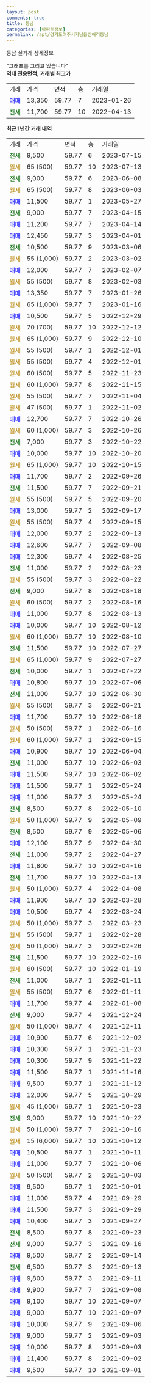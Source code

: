 ```yaml
---
layout: post
comments: true
title: 동남
categories: [아파트정보]
permalink: /apt/경기도여주시가남읍신해리동남
---
```


동남 실거래 상세정보

<script type="text/javascript">
  google.charts.load('current', {'packages':['line', 'corechart']});
  google.charts.setOnLoadCallback(drawChart);

  function drawChart() {
    var data = new google.visualization.DataTable();
    data.addColumn('date', '거래일');
    data.addColumn('number', "매매");
    data.addColumn('number', "전세");
    data.addColumn('number', "전매");

    data.addRows([[new Date(Date.parse("2023-07-15")), null, 9500, null], [new Date(Date.parse("2023-07-13")), null, null, null], [new Date(Date.parse("2023-06-08")), null, 9000, null], [new Date(Date.parse("2023-06-03")), null, null, null], [new Date(Date.parse("2023-05-27")), 11500, null, null], [new Date(Date.parse("2023-04-15")), null, 9000, null], [new Date(Date.parse("2023-04-14")), 11200, null, null], [new Date(Date.parse("2023-04-01")), 12450, null, null], [new Date(Date.parse("2023-03-06")), null, 10500, null], [new Date(Date.parse("2023-03-02")), null, null, null], [new Date(Date.parse("2023-02-07")), 12000, null, null], [new Date(Date.parse("2023-02-03")), null, null, null], [new Date(Date.parse("2023-01-26")), 13350, null, null], [new Date(Date.parse("2023-01-16")), null, null, null], [new Date(Date.parse("2022-12-29")), 10500, null, null], [new Date(Date.parse("2022-12-12")), null, null, null], [new Date(Date.parse("2022-12-10")), null, null, null], [new Date(Date.parse("2022-12-01")), null, null, null], [new Date(Date.parse("2022-12-01")), null, null, null], [new Date(Date.parse("2022-11-23")), null, null, null], [new Date(Date.parse("2022-11-15")), null, null, null], [new Date(Date.parse("2022-11-04")), null, null, null], [new Date(Date.parse("2022-11-02")), null, null, null], [new Date(Date.parse("2022-10-26")), 12700, null, null], [new Date(Date.parse("2022-10-26")), null, null, null], [new Date(Date.parse("2022-10-22")), null, 7000, null], [new Date(Date.parse("2022-10-20")), 10000, null, null], [new Date(Date.parse("2022-10-15")), null, null, null], [new Date(Date.parse("2022-09-26")), 11700, null, null], [new Date(Date.parse("2022-09-21")), null, 11500, null], [new Date(Date.parse("2022-09-20")), null, null, null], [new Date(Date.parse("2022-09-17")), 13000, null, null], [new Date(Date.parse("2022-09-15")), null, null, null], [new Date(Date.parse("2022-09-13")), 12000, null, null], [new Date(Date.parse("2022-09-08")), 12600, null, null], [new Date(Date.parse("2022-08-25")), 12300, null, null], [new Date(Date.parse("2022-08-23")), null, 11000, null], [new Date(Date.parse("2022-08-22")), null, null, null], [new Date(Date.parse("2022-08-18")), null, 9000, null], [new Date(Date.parse("2022-08-16")), null, null, null], [new Date(Date.parse("2022-08-13")), 11000, null, null], [new Date(Date.parse("2022-08-12")), 10000, null, null], [new Date(Date.parse("2022-08-10")), null, null, null], [new Date(Date.parse("2022-07-27")), null, 11500, null], [new Date(Date.parse("2022-07-27")), null, null, null], [new Date(Date.parse("2022-07-22")), null, 10000, null], [new Date(Date.parse("2022-07-06")), 10800, null, null], [new Date(Date.parse("2022-06-30")), null, 11000, null], [new Date(Date.parse("2022-06-21")), null, null, null], [new Date(Date.parse("2022-06-18")), 11700, null, null], [new Date(Date.parse("2022-06-16")), null, null, null], [new Date(Date.parse("2022-06-15")), null, null, null], [new Date(Date.parse("2022-06-04")), 10900, null, null], [new Date(Date.parse("2022-06-03")), null, 11000, null], [new Date(Date.parse("2022-06-02")), 11500, null, null], [new Date(Date.parse("2022-05-24")), 11500, null, null], [new Date(Date.parse("2022-05-24")), 11000, null, null], [new Date(Date.parse("2022-05-10")), null, 8500, null], [new Date(Date.parse("2022-05-09")), null, null, null], [new Date(Date.parse("2022-05-06")), null, 8500, null], [new Date(Date.parse("2022-04-30")), 12100, null, null], [new Date(Date.parse("2022-04-27")), null, 11000, null], [new Date(Date.parse("2022-04-16")), 11800, null, null], [new Date(Date.parse("2022-04-13")), null, 11700, null], [new Date(Date.parse("2022-04-08")), null, null, null], [new Date(Date.parse("2022-03-28")), 11900, null, null], [new Date(Date.parse("2022-03-24")), 10500, null, null], [new Date(Date.parse("2022-03-23")), null, null, null], [new Date(Date.parse("2022-02-28")), null, null, null], [new Date(Date.parse("2022-02-26")), null, null, null], [new Date(Date.parse("2022-02-19")), null, 11500, null], [new Date(Date.parse("2022-01-19")), null, null, null], [new Date(Date.parse("2022-01-11")), null, 11000, null], [new Date(Date.parse("2022-01-11")), null, null, null], [new Date(Date.parse("2022-01-08")), 11700, null, null], [new Date(Date.parse("2021-12-24")), null, 9000, null], [new Date(Date.parse("2021-12-11")), null, null, null], [new Date(Date.parse("2021-12-02")), 10900, null, null], [new Date(Date.parse("2021-11-23")), 10300, null, null], [new Date(Date.parse("2021-11-22")), 10300, null, null], [new Date(Date.parse("2021-11-16")), 11500, null, null], [new Date(Date.parse("2021-11-12")), 9500, null, null], [new Date(Date.parse("2021-10-29")), 12000, null, null], [new Date(Date.parse("2021-10-23")), null, null, null], [new Date(Date.parse("2021-10-22")), null, 9000, null], [new Date(Date.parse("2021-10-16")), null, null, null], [new Date(Date.parse("2021-10-12")), null, null, null], [new Date(Date.parse("2021-10-11")), 10500, null, null], [new Date(Date.parse("2021-10-06")), 11000, null, null], [new Date(Date.parse("2021-10-03")), null, null, null], [new Date(Date.parse("2021-10-01")), 9500, null, null], [new Date(Date.parse("2021-09-29")), 11000, null, null], [new Date(Date.parse("2021-09-29")), 11500, null, null], [new Date(Date.parse("2021-09-27")), 10400, null, null], [new Date(Date.parse("2021-09-23")), null, 8500, null], [new Date(Date.parse("2021-09-16")), null, 9000, null], [new Date(Date.parse("2021-09-14")), 9500, null, null], [new Date(Date.parse("2021-09-13")), null, 6500, null], [new Date(Date.parse("2021-09-11")), 9800, null, null], [new Date(Date.parse("2021-09-08")), 9900, null, null], [new Date(Date.parse("2021-09-07")), 9100, null, null], [new Date(Date.parse("2021-09-07")), 9000, null, null], [new Date(Date.parse("2021-09-06")), 10000, null, null], [new Date(Date.parse("2021-09-03")), 9000, null, null], [new Date(Date.parse("2021-09-03")), 10000, null, null], [new Date(Date.parse("2021-09-02")), 11400, null, null], [new Date(Date.parse("2021-09-01")), 9500, null, null]]);

    var options = {
      hAxis: {
        format: 'yyyy/MM/dd'
      },    
      lineWidth: 0,
      pointsVisible: true,    
      title: '최근 1년간 유형별 실거래가 분포',
      legend: { position: 'bottom' }
    };

    var formatter = new google.visualization.NumberFormat({pattern:'###,###'} );
    formatter.format(data, 1);
    formatter.format(data, 2);
    
    setTimeout(function() {
        var chart = new google.visualization.LineChart(document.getElementById('columnchart_material'));
        chart.draw(data, (options));
        document.getElementById('loading').style.display = 'none';
    }, 200);
  }
</script>


<div id="loading" style="z-index:20; display: block; margin-left: 0px">"그래프를 그리고 있습니다"</div>
<div id="columnchart_material" style="width: 95%; margin-left: 0px; display: block"></div>
<!-- contents start -->
<b>역대 전용면적, 거래별 최고가</b>
<table class="sortable">
    <tr>
      <td>거래</td>
      <td>가격</td>
      <td>면적</td>
      <td>층</td>
      <td>거래일</td>
    </tr>
        <tr>
          <td><a style="color: blue">매매</a></td>
          <td>13,350</td>
          <td>59.77</td>
          <td>7</td>
          <td>2023-01-26</td>
        </tr>        
        <tr>
              <td><a style="color: darkgreen">전세</a></td>
              <td>11,700</td>
              <td>59.77</td>
              <td>10</td>
              <td>2022-04-13</td>
            </tr>        
    
</table>

<b>최근 1년간 거래 내역</b>

<table class="sortable">
    <tr>
      <td>거래</td>
      <td>가격</td>
      <td>면적</td>
      <td>층</td>
      <td>거래일</td>
    </tr>
    <tr>
      <td><a style="color: darkgreen">전세</a></td>
      <td>9,500</td>
      <td>59.77</td>
      <td>6</td>
      <td>2023-07-15</td>
    </tr>          <tr>
      <td><a style="color: darkgoldenrod">월세</a></td>
      <td>65 (500)</td>
      <td>59.77</td>
      <td>10</td>
      <td>2023-07-13</td>
    </tr>          <tr>
      <td><a style="color: darkgreen">전세</a></td>
      <td>9,000</td>
      <td>59.77</td>
      <td>6</td>
      <td>2023-06-08</td>
    </tr>          <tr>
      <td><a style="color: darkgoldenrod">월세</a></td>
      <td>65 (500)</td>
      <td>59.77</td>
      <td>8</td>
      <td>2023-06-03</td>
    </tr>          <tr>
      <td><a style="color: blue">매매</a></td>
      <td>11,500</td>
      <td>59.77</td>
      <td>1</td>
      <td>2023-05-27</td>
    </tr>          <tr>
      <td><a style="color: darkgreen">전세</a></td>
      <td>9,000</td>
      <td>59.77</td>
      <td>7</td>
      <td>2023-04-15</td>
    </tr>          <tr>
      <td><a style="color: blue">매매</a></td>
      <td>11,200</td>
      <td>59.77</td>
      <td>7</td>
      <td>2023-04-14</td>
    </tr>          <tr>
      <td><a style="color: blue">매매</a></td>
      <td>12,450</td>
      <td>59.77</td>
      <td>3</td>
      <td>2023-04-01</td>
    </tr>          <tr>
      <td><a style="color: darkgreen">전세</a></td>
      <td>10,500</td>
      <td>59.77</td>
      <td>9</td>
      <td>2023-03-06</td>
    </tr>          <tr>
      <td><a style="color: darkgoldenrod">월세</a></td>
      <td>55 (1,000)</td>
      <td>59.77</td>
      <td>2</td>
      <td>2023-03-02</td>
    </tr>          <tr>
      <td><a style="color: blue">매매</a></td>
      <td>12,000</td>
      <td>59.77</td>
      <td>7</td>
      <td>2023-02-07</td>
    </tr>          <tr>
      <td><a style="color: darkgoldenrod">월세</a></td>
      <td>55 (500)</td>
      <td>59.77</td>
      <td>8</td>
      <td>2023-02-03</td>
    </tr>          <tr>
      <td><a style="color: blue">매매</a></td>
      <td>13,350</td>
      <td>59.77</td>
      <td>7</td>
      <td>2023-01-26</td>
    </tr>          <tr>
      <td><a style="color: darkgoldenrod">월세</a></td>
      <td>65 (1,000)</td>
      <td>59.77</td>
      <td>7</td>
      <td>2023-01-16</td>
    </tr>          <tr>
      <td><a style="color: blue">매매</a></td>
      <td>10,500</td>
      <td>59.77</td>
      <td>5</td>
      <td>2022-12-29</td>
    </tr>          <tr>
      <td><a style="color: darkgoldenrod">월세</a></td>
      <td>70 (700)</td>
      <td>59.77</td>
      <td>10</td>
      <td>2022-12-12</td>
    </tr>          <tr>
      <td><a style="color: darkgoldenrod">월세</a></td>
      <td>65 (1,000)</td>
      <td>59.77</td>
      <td>9</td>
      <td>2022-12-10</td>
    </tr>          <tr>
      <td><a style="color: darkgoldenrod">월세</a></td>
      <td>55 (500)</td>
      <td>59.77</td>
      <td>1</td>
      <td>2022-12-01</td>
    </tr>          <tr>
      <td><a style="color: darkgoldenrod">월세</a></td>
      <td>55 (500)</td>
      <td>59.77</td>
      <td>4</td>
      <td>2022-12-01</td>
    </tr>          <tr>
      <td><a style="color: darkgoldenrod">월세</a></td>
      <td>60 (500)</td>
      <td>59.77</td>
      <td>5</td>
      <td>2022-11-23</td>
    </tr>          <tr>
      <td><a style="color: darkgoldenrod">월세</a></td>
      <td>60 (1,000)</td>
      <td>59.77</td>
      <td>8</td>
      <td>2022-11-15</td>
    </tr>          <tr>
      <td><a style="color: darkgoldenrod">월세</a></td>
      <td>55 (500)</td>
      <td>59.77</td>
      <td>7</td>
      <td>2022-11-04</td>
    </tr>          <tr>
      <td><a style="color: darkgoldenrod">월세</a></td>
      <td>47 (500)</td>
      <td>59.77</td>
      <td>1</td>
      <td>2022-11-02</td>
    </tr>          <tr>
      <td><a style="color: blue">매매</a></td>
      <td>12,700</td>
      <td>59.77</td>
      <td>7</td>
      <td>2022-10-26</td>
    </tr>          <tr>
      <td><a style="color: darkgoldenrod">월세</a></td>
      <td>60 (1,000)</td>
      <td>59.77</td>
      <td>3</td>
      <td>2022-10-26</td>
    </tr>          <tr>
      <td><a style="color: darkgreen">전세</a></td>
      <td>7,000</td>
      <td>59.77</td>
      <td>3</td>
      <td>2022-10-22</td>
    </tr>          <tr>
      <td><a style="color: blue">매매</a></td>
      <td>10,000</td>
      <td>59.77</td>
      <td>10</td>
      <td>2022-10-20</td>
    </tr>          <tr>
      <td><a style="color: darkgoldenrod">월세</a></td>
      <td>65 (1,000)</td>
      <td>59.77</td>
      <td>10</td>
      <td>2022-10-15</td>
    </tr>          <tr>
      <td><a style="color: blue">매매</a></td>
      <td>11,700</td>
      <td>59.77</td>
      <td>2</td>
      <td>2022-09-26</td>
    </tr>          <tr>
      <td><a style="color: darkgreen">전세</a></td>
      <td>11,500</td>
      <td>59.77</td>
      <td>7</td>
      <td>2022-09-21</td>
    </tr>          <tr>
      <td><a style="color: darkgoldenrod">월세</a></td>
      <td>55 (500)</td>
      <td>59.77</td>
      <td>5</td>
      <td>2022-09-20</td>
    </tr>          <tr>
      <td><a style="color: blue">매매</a></td>
      <td>13,000</td>
      <td>59.77</td>
      <td>2</td>
      <td>2022-09-17</td>
    </tr>          <tr>
      <td><a style="color: darkgoldenrod">월세</a></td>
      <td>55 (500)</td>
      <td>59.77</td>
      <td>4</td>
      <td>2022-09-15</td>
    </tr>          <tr>
      <td><a style="color: blue">매매</a></td>
      <td>12,000</td>
      <td>59.77</td>
      <td>2</td>
      <td>2022-09-13</td>
    </tr>          <tr>
      <td><a style="color: blue">매매</a></td>
      <td>12,600</td>
      <td>59.77</td>
      <td>7</td>
      <td>2022-09-08</td>
    </tr>          <tr>
      <td><a style="color: blue">매매</a></td>
      <td>12,300</td>
      <td>59.77</td>
      <td>4</td>
      <td>2022-08-25</td>
    </tr>          <tr>
      <td><a style="color: darkgreen">전세</a></td>
      <td>11,000</td>
      <td>59.77</td>
      <td>2</td>
      <td>2022-08-23</td>
    </tr>          <tr>
      <td><a style="color: darkgoldenrod">월세</a></td>
      <td>55 (500)</td>
      <td>59.77</td>
      <td>3</td>
      <td>2022-08-22</td>
    </tr>          <tr>
      <td><a style="color: darkgreen">전세</a></td>
      <td>9,000</td>
      <td>59.77</td>
      <td>8</td>
      <td>2022-08-18</td>
    </tr>          <tr>
      <td><a style="color: darkgoldenrod">월세</a></td>
      <td>60 (500)</td>
      <td>59.77</td>
      <td>2</td>
      <td>2022-08-16</td>
    </tr>          <tr>
      <td><a style="color: blue">매매</a></td>
      <td>11,000</td>
      <td>59.77</td>
      <td>8</td>
      <td>2022-08-13</td>
    </tr>          <tr>
      <td><a style="color: blue">매매</a></td>
      <td>10,000</td>
      <td>59.77</td>
      <td>10</td>
      <td>2022-08-12</td>
    </tr>          <tr>
      <td><a style="color: darkgoldenrod">월세</a></td>
      <td>60 (1,000)</td>
      <td>59.77</td>
      <td>10</td>
      <td>2022-08-10</td>
    </tr>          <tr>
      <td><a style="color: darkgreen">전세</a></td>
      <td>11,500</td>
      <td>59.77</td>
      <td>10</td>
      <td>2022-07-27</td>
    </tr>          <tr>
      <td><a style="color: darkgoldenrod">월세</a></td>
      <td>65 (1,000)</td>
      <td>59.77</td>
      <td>9</td>
      <td>2022-07-27</td>
    </tr>          <tr>
      <td><a style="color: darkgreen">전세</a></td>
      <td>10,000</td>
      <td>59.77</td>
      <td>1</td>
      <td>2022-07-22</td>
    </tr>          <tr>
      <td><a style="color: blue">매매</a></td>
      <td>10,800</td>
      <td>59.77</td>
      <td>10</td>
      <td>2022-07-06</td>
    </tr>          <tr>
      <td><a style="color: darkgreen">전세</a></td>
      <td>11,000</td>
      <td>59.77</td>
      <td>10</td>
      <td>2022-06-30</td>
    </tr>          <tr>
      <td><a style="color: darkgoldenrod">월세</a></td>
      <td>55 (500)</td>
      <td>59.77</td>
      <td>3</td>
      <td>2022-06-21</td>
    </tr>          <tr>
      <td><a style="color: blue">매매</a></td>
      <td>11,700</td>
      <td>59.77</td>
      <td>10</td>
      <td>2022-06-18</td>
    </tr>          <tr>
      <td><a style="color: darkgoldenrod">월세</a></td>
      <td>50 (500)</td>
      <td>59.77</td>
      <td>1</td>
      <td>2022-06-16</td>
    </tr>          <tr>
      <td><a style="color: darkgoldenrod">월세</a></td>
      <td>60 (1,000)</td>
      <td>59.77</td>
      <td>1</td>
      <td>2022-06-15</td>
    </tr>          <tr>
      <td><a style="color: blue">매매</a></td>
      <td>10,900</td>
      <td>59.77</td>
      <td>10</td>
      <td>2022-06-04</td>
    </tr>          <tr>
      <td><a style="color: darkgreen">전세</a></td>
      <td>11,000</td>
      <td>59.77</td>
      <td>10</td>
      <td>2022-06-03</td>
    </tr>          <tr>
      <td><a style="color: blue">매매</a></td>
      <td>11,500</td>
      <td>59.77</td>
      <td>10</td>
      <td>2022-06-02</td>
    </tr>          <tr>
      <td><a style="color: blue">매매</a></td>
      <td>11,500</td>
      <td>59.77</td>
      <td>1</td>
      <td>2022-05-24</td>
    </tr>          <tr>
      <td><a style="color: blue">매매</a></td>
      <td>11,000</td>
      <td>59.77</td>
      <td>3</td>
      <td>2022-05-24</td>
    </tr>          <tr>
      <td><a style="color: darkgreen">전세</a></td>
      <td>8,500</td>
      <td>59.77</td>
      <td>8</td>
      <td>2022-05-10</td>
    </tr>          <tr>
      <td><a style="color: darkgoldenrod">월세</a></td>
      <td>50 (1,000)</td>
      <td>59.77</td>
      <td>9</td>
      <td>2022-05-09</td>
    </tr>          <tr>
      <td><a style="color: darkgreen">전세</a></td>
      <td>8,500</td>
      <td>59.77</td>
      <td>9</td>
      <td>2022-05-06</td>
    </tr>          <tr>
      <td><a style="color: blue">매매</a></td>
      <td>12,100</td>
      <td>59.77</td>
      <td>9</td>
      <td>2022-04-30</td>
    </tr>          <tr>
      <td><a style="color: darkgreen">전세</a></td>
      <td>11,000</td>
      <td>59.77</td>
      <td>2</td>
      <td>2022-04-27</td>
    </tr>          <tr>
      <td><a style="color: blue">매매</a></td>
      <td>11,800</td>
      <td>59.77</td>
      <td>10</td>
      <td>2022-04-16</td>
    </tr>          <tr>
      <td><a style="color: darkgreen">전세</a></td>
      <td>11,700</td>
      <td>59.77</td>
      <td>10</td>
      <td>2022-04-13</td>
    </tr>          <tr>
      <td><a style="color: darkgoldenrod">월세</a></td>
      <td>50 (1,000)</td>
      <td>59.77</td>
      <td>4</td>
      <td>2022-04-08</td>
    </tr>          <tr>
      <td><a style="color: blue">매매</a></td>
      <td>11,900</td>
      <td>59.77</td>
      <td>10</td>
      <td>2022-03-28</td>
    </tr>          <tr>
      <td><a style="color: blue">매매</a></td>
      <td>10,500</td>
      <td>59.77</td>
      <td>4</td>
      <td>2022-03-24</td>
    </tr>          <tr>
      <td><a style="color: darkgoldenrod">월세</a></td>
      <td>50 (1,000)</td>
      <td>59.77</td>
      <td>3</td>
      <td>2022-03-23</td>
    </tr>          <tr>
      <td><a style="color: darkgoldenrod">월세</a></td>
      <td>55 (500)</td>
      <td>59.77</td>
      <td>1</td>
      <td>2022-02-28</td>
    </tr>          <tr>
      <td><a style="color: darkgoldenrod">월세</a></td>
      <td>50 (1,000)</td>
      <td>59.77</td>
      <td>3</td>
      <td>2022-02-26</td>
    </tr>          <tr>
      <td><a style="color: darkgreen">전세</a></td>
      <td>11,500</td>
      <td>59.77</td>
      <td>10</td>
      <td>2022-02-19</td>
    </tr>          <tr>
      <td><a style="color: darkgoldenrod">월세</a></td>
      <td>60 (500)</td>
      <td>59.77</td>
      <td>10</td>
      <td>2022-01-19</td>
    </tr>          <tr>
      <td><a style="color: darkgreen">전세</a></td>
      <td>11,000</td>
      <td>59.77</td>
      <td>1</td>
      <td>2022-01-11</td>
    </tr>          <tr>
      <td><a style="color: darkgoldenrod">월세</a></td>
      <td>55 (500)</td>
      <td>59.77</td>
      <td>6</td>
      <td>2022-01-11</td>
    </tr>          <tr>
      <td><a style="color: blue">매매</a></td>
      <td>11,700</td>
      <td>59.77</td>
      <td>4</td>
      <td>2022-01-08</td>
    </tr>          <tr>
      <td><a style="color: darkgreen">전세</a></td>
      <td>9,000</td>
      <td>59.77</td>
      <td>4</td>
      <td>2021-12-24</td>
    </tr>          <tr>
      <td><a style="color: darkgoldenrod">월세</a></td>
      <td>50 (1,000)</td>
      <td>59.77</td>
      <td>4</td>
      <td>2021-12-11</td>
    </tr>          <tr>
      <td><a style="color: blue">매매</a></td>
      <td>10,900</td>
      <td>59.77</td>
      <td>6</td>
      <td>2021-12-02</td>
    </tr>          <tr>
      <td><a style="color: blue">매매</a></td>
      <td>10,300</td>
      <td>59.77</td>
      <td>1</td>
      <td>2021-11-23</td>
    </tr>          <tr>
      <td><a style="color: blue">매매</a></td>
      <td>10,300</td>
      <td>59.77</td>
      <td>9</td>
      <td>2021-11-22</td>
    </tr>          <tr>
      <td><a style="color: blue">매매</a></td>
      <td>11,500</td>
      <td>59.77</td>
      <td>1</td>
      <td>2021-11-16</td>
    </tr>          <tr>
      <td><a style="color: blue">매매</a></td>
      <td>9,500</td>
      <td>59.77</td>
      <td>1</td>
      <td>2021-11-12</td>
    </tr>          <tr>
      <td><a style="color: blue">매매</a></td>
      <td>12,000</td>
      <td>59.77</td>
      <td>5</td>
      <td>2021-10-29</td>
    </tr>          <tr>
      <td><a style="color: darkgoldenrod">월세</a></td>
      <td>45 (1,000)</td>
      <td>59.77</td>
      <td>1</td>
      <td>2021-10-23</td>
    </tr>          <tr>
      <td><a style="color: darkgreen">전세</a></td>
      <td>9,000</td>
      <td>59.77</td>
      <td>10</td>
      <td>2021-10-22</td>
    </tr>          <tr>
      <td><a style="color: darkgoldenrod">월세</a></td>
      <td>50 (1,000)</td>
      <td>59.77</td>
      <td>7</td>
      <td>2021-10-16</td>
    </tr>          <tr>
      <td><a style="color: darkgoldenrod">월세</a></td>
      <td>15 (6,000)</td>
      <td>59.77</td>
      <td>10</td>
      <td>2021-10-12</td>
    </tr>          <tr>
      <td><a style="color: blue">매매</a></td>
      <td>10,500</td>
      <td>59.77</td>
      <td>1</td>
      <td>2021-10-11</td>
    </tr>          <tr>
      <td><a style="color: blue">매매</a></td>
      <td>11,000</td>
      <td>59.77</td>
      <td>7</td>
      <td>2021-10-06</td>
    </tr>          <tr>
      <td><a style="color: darkgoldenrod">월세</a></td>
      <td>50 (500)</td>
      <td>59.77</td>
      <td>2</td>
      <td>2021-10-03</td>
    </tr>          <tr>
      <td><a style="color: blue">매매</a></td>
      <td>9,500</td>
      <td>59.77</td>
      <td>1</td>
      <td>2021-10-01</td>
    </tr>          <tr>
      <td><a style="color: blue">매매</a></td>
      <td>11,000</td>
      <td>59.77</td>
      <td>4</td>
      <td>2021-09-29</td>
    </tr>          <tr>
      <td><a style="color: blue">매매</a></td>
      <td>11,500</td>
      <td>59.77</td>
      <td>3</td>
      <td>2021-09-29</td>
    </tr>          <tr>
      <td><a style="color: blue">매매</a></td>
      <td>10,400</td>
      <td>59.77</td>
      <td>3</td>
      <td>2021-09-27</td>
    </tr>          <tr>
      <td><a style="color: darkgreen">전세</a></td>
      <td>8,500</td>
      <td>59.77</td>
      <td>8</td>
      <td>2021-09-23</td>
    </tr>          <tr>
      <td><a style="color: darkgreen">전세</a></td>
      <td>9,000</td>
      <td>59.77</td>
      <td>3</td>
      <td>2021-09-16</td>
    </tr>          <tr>
      <td><a style="color: blue">매매</a></td>
      <td>9,500</td>
      <td>59.77</td>
      <td>2</td>
      <td>2021-09-14</td>
    </tr>          <tr>
      <td><a style="color: darkgreen">전세</a></td>
      <td>6,500</td>
      <td>59.77</td>
      <td>3</td>
      <td>2021-09-13</td>
    </tr>          <tr>
      <td><a style="color: blue">매매</a></td>
      <td>9,800</td>
      <td>59.77</td>
      <td>3</td>
      <td>2021-09-11</td>
    </tr>          <tr>
      <td><a style="color: blue">매매</a></td>
      <td>9,900</td>
      <td>59.77</td>
      <td>7</td>
      <td>2021-09-08</td>
    </tr>          <tr>
      <td><a style="color: blue">매매</a></td>
      <td>9,100</td>
      <td>59.77</td>
      <td>10</td>
      <td>2021-09-07</td>
    </tr>          <tr>
      <td><a style="color: blue">매매</a></td>
      <td>9,000</td>
      <td>59.77</td>
      <td>10</td>
      <td>2021-09-07</td>
    </tr>          <tr>
      <td><a style="color: blue">매매</a></td>
      <td>10,000</td>
      <td>59.77</td>
      <td>9</td>
      <td>2021-09-06</td>
    </tr>          <tr>
      <td><a style="color: blue">매매</a></td>
      <td>9,000</td>
      <td>59.77</td>
      <td>2</td>
      <td>2021-09-03</td>
    </tr>          <tr>
      <td><a style="color: blue">매매</a></td>
      <td>10,000</td>
      <td>59.77</td>
      <td>8</td>
      <td>2021-09-03</td>
    </tr>          <tr>
      <td><a style="color: blue">매매</a></td>
      <td>11,400</td>
      <td>59.77</td>
      <td>8</td>
      <td>2021-09-02</td>
    </tr>          <tr>
      <td><a style="color: blue">매매</a></td>
      <td>9,500</td>
      <td>59.77</td>
      <td>10</td>
      <td>2021-09-01</td>
    </tr>      </table>
<!-- contents end -->    

